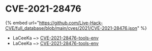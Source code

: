 # CVE-2021-28476
{% embed url="https://github.com/Live-Hack-CVE/full_database/blob/main/cves/2021/CVE-2021-28476.json" %}

* LaCeeKa ~> [CVE-2021-28476-tools-env](https://www.alice-snow.ru/2021/database/cve-2021-28476/cve-2021-28476-tools-env-laceeka)
* LaCeeKa ~> [CVE-2021-28476-tools-env](https://www.alice-snow.ru/2021/database/cve-2021-28476/cve-2021-28476-tools-env-laceeka)